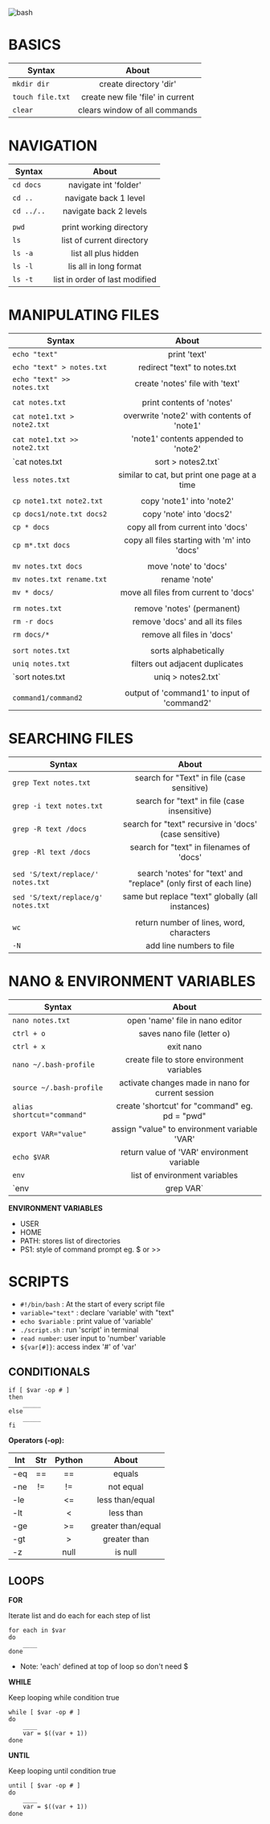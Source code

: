 ![bash](https://user-images.githubusercontent.com/19520346/77840152-52372e00-71c7-11ea-9092-5728c692fc0a.png)

# BASICS

| Syntax            | About                             | 
| ------------------|:---------------------------------:| 
| `mkdir dir`       | create directory 'dir'            | 
| `touch file.txt`  | create new file 'file' in current |
| `clear`           | clears window of all commands     |


# NAVIGATION

| Syntax        | About                         | 
| ------------- |:-----------------------------:| 
| `cd docs`     | navigate int 'folder'         |
| `cd ..`       | navigate back 1 level         |
| `cd ../..`    | navigate back 2 levels        |
||| 
| `pwd`         | print working directory       |
| `ls`          | list of current directory     | 
| `ls -a`       | list all plus hidden          |
| `ls -l`       | lis all in long format        |
| `ls -t`       | list in order of last modified|

# MANIPULATING FILES

| Syntax                                | About                                         | 
| ------------------------------------- |:---------------------------------------------:| 
| `echo "text"`                         | print 'text'                                  |
| `echo "text" > notes.txt`             | redirect "text" to notes.txt                  |
| `echo "text" >> notes.txt`            | create 'notes' file with 'text'               |
|||
| `cat notes.txt`                       | print contents of 'notes'                     | 
| `cat note1.txt > note2.txt`           | overwrite 'note2' with contents of 'note1'    |
| `cat note1.txt >> note2.txt`          | 'note1' contents appended to 'note2'          |
| `cat notes.txt | sort > notes2.txt`   | sorts 'note1' contents & redirects to 'file2  |
| `less notes.txt`                      | similar to cat, but print one page at a time  |    
|||
| `cp note1.txt note2.txt`              | copy 'note1' into 'note2'                     |
| `cp docs1/note.txt docs2`             | copy 'note' into 'docs2'                      |
| `cp * docs`                           | copy all from current into 'docs'             |
| `cp m*.txt docs`                      | copy all files starting with 'm' into 'docs'  |
|||
| `mv notes.txt docs`                   | move 'note' to 'docs'                         |
| `mv notes.txt rename.txt`             | rename 'note'                                 |
| `mv * docs/`                          | move all files from current to 'docs'         |
|||
| `rm notes.txt`                        | remove 'notes' (permanent)                    |
| `rm -r docs`                          | remove 'docs' and all its files               |
| `rm docs/*`                           | remove all files in 'docs'                    |
|||
| `sort notes.txt`                      | sorts alphabetically                          |
| `uniq notes.txt`                      | filters out adjacent duplicates               |
| `sort notes.txt | uniq > notes2.txt`  | filter out duplicates                         |
|||
| `command1/command2`                   | output of 'command1' to input of 'command2'   |

# SEARCHING FILES

| Syntax                                | About                                                             | 
| ------------------------------------- |:-----------------------------------------------------------------:| 
| `grep Text notes.txt`                 | search for "Text" in file (case sensitive)                        |
| `grep -i text notes.txt`              | search for "text" in file (case insensitive)                      |
| `grep -R text /docs`                  | search for "text" recursive in 'docs' (case sensitive)            |
| `grep -Rl text /docs`                 | search for "text" in filenames of 'docs'                          |
|||
| `sed 'S/text/replace/' notes.txt`     | search 'notes' for "text' and "replace" (only first of each line) |
| `sed 'S/text/replace/g' notes.txt`    | same but replace "text" globally (all instances)                  |
|||
|`wc`                                   | return number of lines, word, characters                          |
| `-N`                                  | add line numbers to file                                          |

# NANO & ENVIRONMENT VARIABLES

| Syntax                        | About                                             | 
| ----------------------------- |:-------------------------------------------------:| 
| `nano notes.txt`              | open 'name' file in nano editor                   |
| `ctrl + o`                    | saves nano file (letter o)                        |
| `ctrl + x`                    | exit nano                                         |
| `nano ~/.bash-profile`        | create file to store environment variables        |
| `source ~/.bash-profile`      | activate changes made in nano for current session |
| `alias shortcut="command"`    | create 'shortcut' for "command" eg. pd = "pwd"    |
| `export VAR="value"`          | assign "value" to environment variable 'VAR'      |
| `echo $VAR`                   | return value of 'VAR' environment variable        |
| `env`                         | list of environment variables                     |
| `env | grep VAR`              | value of 'VAR' environment variable               |

**ENVIRONMENT VARIABLES**
- USER
- HOME
- PATH: stores list of directories
- PS1: style of command prompt eg. $ or >>

# SCRIPTS

- `#!/bin/bash`   :  At the start of every script file
- `variable="text"` : declare 'variable' with "text"
- `echo $variable` : print value of 'variable'
- `./script.sh` : run 'script' in terminal
- `read number`: user input to 'number' variable
- `${var[#]}`: access index '#' of 'var'

## CONDITIONALS
```
if [ $var -op # ]
then 
    _____
else 
    _____
fi
```
**Operators (-op):**

| Int | Str  | Python  | About              |   
| --- |:----:| :------:|:------------------:| 
| -eq | ==   | ==      | equals             |
| -ne | !=   | !=      | not equal          |
| -le |      | <=      | less than/equal    |
| -lt |      | <       | less than          |
| -ge |      | >=      | greater than/equal | 
| -gt |      | >       | greater than       |
| -z  |      | null    | is null            |

## LOOPS

**FOR** 

Iterate list and do each for each step of list
```
for each in $var
do
    ____
done
```
- Note: 'each' defined at top of loop so don't need $


**WHILE** 

Keep looping while condition true
```
while [ $var -op # ]
do
    ____
    var = $((var + 1))
done
```

**UNTIL**

Keep looping until condition true
```
until [ $var -op # ]
do
    ____
    var = $((var + 1))
done
```

